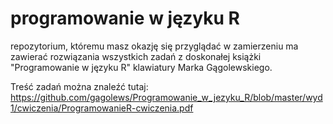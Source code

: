 # programowanie w języku R

repozytorium, któremu masz okazję się przyglądać w zamierzeniu ma zawierać rozwiązania wszystkich zadań z doskonałej książki "Programowanie w języku R" klawiatury Marka Gągolewskiego.

Treść zadań można znaleźć tutaj: https://github.com/gagolews/Programowanie_w_jezyku_R/blob/master/wyd1/cwiczenia/ProgramowanieR-cwiczenia.pdf
